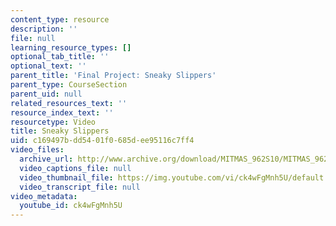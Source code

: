 ```yaml
---
content_type: resource
description: ''
file: null
learning_resource_types: []
optional_tab_title: ''
optional_text: ''
parent_title: 'Final Project: Sneaky Slippers'
parent_type: CourseSection
parent_uid: null
related_resources_text: ''
resource_index_text: ''
resourcetype: Video
title: Sneaky Slippers
uid: c169497b-dd54-01f0-685d-ee95116c7ff4
video_files:
  archive_url: http://www.archive.org/download/MITMAS_962S10/MITMAS_962S10assn9_slippers_300k.mp4
  video_captions_file: null
  video_thumbnail_file: https://img.youtube.com/vi/ck4wFgMnh5U/default.jpg
  video_transcript_file: null
video_metadata:
  youtube_id: ck4wFgMnh5U
---
```

